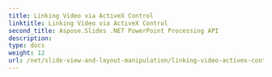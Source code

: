 ```yaml
---
title: Linking Video via ActiveX Control
linktitle: Linking Video via ActiveX Control
second_title: Aspose.Slides .NET PowerPoint Processing API
description: 
type: docs
weight: 12
url: /net/slide-view-and-layout-manipulation/linking-video-activex-control/
---
```

